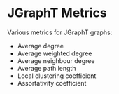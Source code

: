 # JGraphT Metrics

Various metrics for JGraphT graphs:

- Average degree
- Average weighted degree
- Average neighbour degree
- Average path length
- Local clustering coefficient
- Assortativity coefficient
